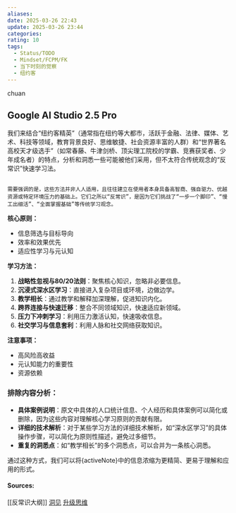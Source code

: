 ```yaml
---
aliases: 
date: 2025-03-26 22:43
update: 2025-03-26 23:44
categories: 
rating: 10
tags:
  - Status/TODO
  - Mindset/FCPM/FK
  - 当下时刻的觉察
  - 纽约客
---
```

chuan

## Google AI Studio 2.5 Pro

我们来结合“纽约客精英”（通常指在纽约等大都市，活跃于金融、法律、媒体、艺术、科技等领域，教育背景良好、思维敏捷、社会资源丰富的人群）和“世界著名高校天才级选手”（如常春藤、牛津剑桥、顶尖理工院校的学霸、竞赛获奖者、少年成名者）的特点，分析和洞悉一些可能被他们采用，但不太符合传统观念的“反常识”快速学习法。

```ad-atom

需要强调的是，这些方法并非人人适用，且往往建立在使用者本身具备高智商、强自驱力、优越资源或特定环境压力的基础上。它们之所以“反常识”，是因为它们挑战了“一步一个脚印”、“慢工出细活”、“全面掌握基础”等传统学习观念。

```




**核心原则：**
- 信息筛选与目标导向
- 效率和效果优先
- 适应性学习与元认知

**学习方法：**
1. **战略性忽视与80/20法则**：聚焦核心知识，忽略非必要信息。
2. **沉浸式深水区学习**：直接进入复杂项目或环境，边做边学。
3. **教学相长**：通过教学和解释加深理解，促进知识内化。
4. **跨界连接与快速迁移**：整合不同领域知识，快速适应新领域。
5. **压力下冲刺学习**：利用压力激活认知，快速吸收信息。
6. **社交学习与信息套利**：利用人脉和社交网络获取知识。

**注意事项：**
- 高风险高收益
- 元认知能力的重要性
- 资源依赖

### 排除内容分析：

- **具体案例说明**：原文中具体的人口统计信息、个人经历和具体案例可以简化或删除，因为这些内容对理解核心学习原则的贡献有限。
- **详细的技术解析**：对于某些学习方法的详细技术解析，如“深水区学习”的具体操作步骤，可以简化为原则性描述，避免过多细节。
- **重复的洞悉点**：如“教学相长”的多个洞悉点，可以合并为一条核心洞悉。

通过这种方式，我们可以将{activeNote}中的信息浓缩为更精简、更易于理解和应用的形式。


#### Sources:
[[反常识大纲]]
[洞见](obsidian://open?vault=obsidianDoc&file=%E6%B4%9E%E8%A7%81)
[升级思维](obsidian://open?vault=obsidianDoc&file=%E5%8D%87%E7%BA%A7%E6%80%9D%E7%BB%B4)
